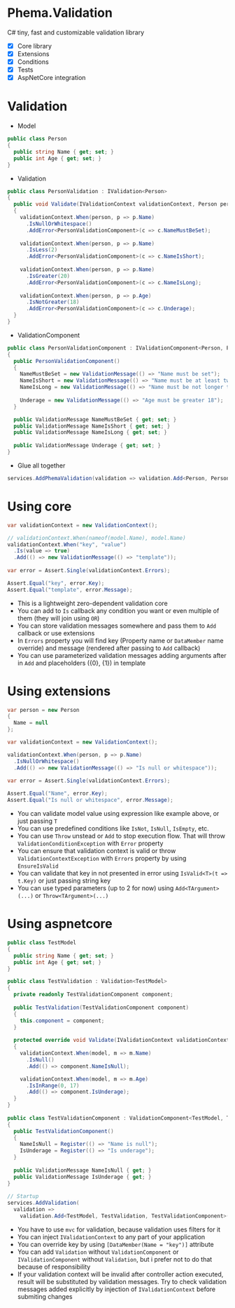 # Phema.Validation

C# tiny, fast and customizable validation library

- [x] Core library
- [x] Extensions
- [x] Conditions
- [x] Tests
- [x] AspNetCore integration

# Validation
- Model
```csharp
public class Person
{
  public string Name { get; set; }
  public int Age { get; set; }
}
```

- Validation
```csharp
public class PersonValidation : IValidation<Person>
{
  public void Validate(IValidationContext validationContext, Person person)
  {
    validationContext.When(person, p => p.Name)
      .IsNullOrWhitespace()
      .AddError<PersonValidationComponent>(c => c.NameMustBeSet);
      
    validationContext.When(person, p => p.Name)
      .IsLess(2)
      .AddError<PersonValidationComponent>(c => c.NameIsShort);
      
    validationContext.When(person, p => p.Name)
      .IsGreater(20)
      .AddError<PersonValidationComponent>(c => c.NameIsLong);
      
    validationContext.When(person, p => p.Age)
      .IsNotGreater(18)
      .AddError<PersonValidationComponent>(c => c.Underage);
  }
}
```

- ValidationComponent
```csharp
public class PersonValidationComponent : IValidationComponent<Person, PersonValidation>
{
  public PersonValidationComponent()
  {
    NameMustBeSet = new ValidationMessage(() => "Name must be set");
    NameIsShort = new ValidationMessage(() => "Name must be at least two characters");
    NameIsLong = new ValidationMessage(() => "Name must be not longer twenty characters");
    
    Underage = new ValidationMessage(() => "Age must be greater 18");
  }

  public ValidationMessage NameMustBeSet { get; set; }
  public ValidationMessage NameIsShort { get; set; }
  public ValidationMessage NameIsLong { get; set; }
  
  public ValidationMessage Underage { get; set; }
}
```

- Glue all together
```csharp
services.AddPhemaValidation(validation => validation.Add<Person, PersonValidation, PersonValidationComponent>());
```

# Using core
```csharp
var validationContext = new ValidationContext();

// validationContext.When(nameof(model.Name), model.Name)
validationContext.When("key", "value")
  .Is(value => true)
  .Add(() => new ValidationMessage(() => "template"));
  
var error = Assert.Single(validationContext.Errors);

Assert.Equal("key", error.Key);
Assert.Equal("template", error.Message);
```
- This is a lightweight zero-dependent validation core
- You can add to `Is` callback any condition you want or even multiple of them (they will join using `OR`)
- You can store validation messages somewhere and pass them to `Add` callback or use extensions
- In `Errors` property you will find key (Property name or `DataMember` name override) and message (rendered after passing to `Add` callback)
- You can use parameterized validation messages adding arguments after in `Add` and placeholders ({0}, {1}) in template

# Using extensions
```csharp
var person = new Person
{
  Name = null
};

var validationContext = new ValidationContext();

validationContext.When(person, p => p.Name)
  .IsNullOrWhitespace()
  .Add(() => new ValidationMessage(() => "Is null or whitespace"));
  
var error = Assert.Single(validationContext.Errors);

Assert.Equal("Name", error.Key);
Assert.Equal("Is null or whitespace", error.Message);
```
- You can validate model value using expression like example above, or just passing `T`
- You can use predefined conditions like `IsNot`, `IsNull`, `IsEmpty`, etc.
- You can use `Throw` unstead or `Add` to stop execution flow. That will throw `ValidationConditionException` with `Error` property
- You can ensure that validation context is valid or throw `ValidationContextException` with `Errors` property by using `EnsureIsValid`
- You can validate that key in not presented in error using `IsValid<T>(t => t.Key)` or just passing string key
- You can use typed parameters (up to 2 for now) using `Add<TArgument>(...)` or `Throw<TArgument>(...)`

# Using aspnetcore
```csharp
public class TestModel
{
  public string Name { get; set; }
  public int Age { get; set; }
}

public class TestValidation : Validation<TestModel>
{
  private readonly TestValidationComponent component;
  
  public TestValidation(TestValidationComponent component)
  {
    this.component = component;
  }
		
  protected override void Validate(IValidationContext validationContext, TestModel model)
  {
    validationContext.When(model, m => m.Name)
      .IsNull()
      .Add(() => component.NameIsNull);

    validationContext.When(model, m => m.Age)
      .IsInRange(0, 17)
      .Add(() => component.IsUnderage);
  }
}
	
public class TestValidationComponent : ValidationComponent<TestModel, TestValidation>
{
  public TestValidationComponent()
  {
    NameIsNull = Register(() => "Name is null");
    IsUnderage = Register(() => "Is underage");
  }
  
  public ValidationMessage NameIsNull { get; }
  public ValidationMessage IsUnderage { get; }
}
  
// Startup
services.AddValidation(
  validation => 
    validation.Add<TestModel, TestValidation, TestValidationComponent>());
```
- You have to use `mvc` for validation, because validation uses filters for it
- You can inject `IValidationContext` to any part of your application
- You can override key by using `[DataMember(Name = "key")]` attribute
- You can add `Validation` without `ValidationComponent` or `IValidationComponent` without `Validation`, but i prefer not to do that because of responsibility 
- If your validation context will be invalid after controller action executed, result will be substituted by validation messages. Try to check validation messages added explicitly by injection of `IValidationContext` before submiting changes
